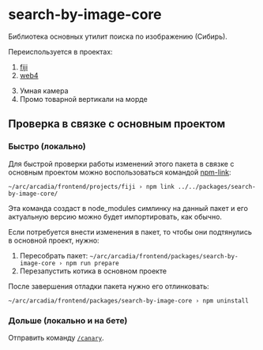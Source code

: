 # search-by-image-core

Библиотека основных утилит поиска по изображению (Сибирь).

Переиспользуется в проектах:
1. [fiji](../../projects/fiji)
2. [web4](../../projects/web4)
3) Умная камера
4) Промо товарной вертикали на морде

## Проверка в связке с основным проектом

### Быстро (локально)

Для быстрой проверки работы изменений этого пакета в связке с основным проектом можно воспользоваться командой [npm-link](https://medium.com/dailyjs/how-to-use-npm-link-7375b6219557):
```
~/arc/arcadia/frontend/projects/fiji › npm link ../../packages/search-by-image-core/
```

Эта команда создаст в node_modules симлинку на данный пакет и его актуальную версию можно будет импортировать, как обычно.

Если потребуется внести изменения в пакет, то чтобы они подтянулись в основной проект, нужно:
1. Пересобрать пакет: `~/arc/arcadia/frontend/packages/search-by-image-core › npm run prepare`
2. Перезапустить котика в основном проекте

После завершения отладки пакета нужно его отлинковать:
```
~/arc/arcadia/frontend/packages/search-by-image-core › npm uninstall
```

### Дольше (локально и на бете)

Отправить команду [`/canary`](https://wiki.yandex-team.ru/lego/autoreleases/).
